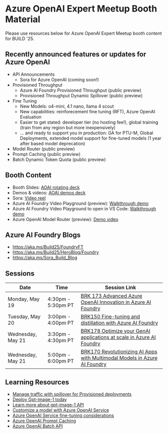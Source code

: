 # **Azure OpenAI Expert Meetup Booth Material**
Please use resources below for Azure OpenAI Expert Meetup booth content for BUILD '25.

## **Recently announced features or updates for Azure OpenAI**
* API Announcements
    * Sora for Azure OpenAI (coming soon!)
*   Provisioned Throughput
    * Azure AI Foundry Provisioned Throughput (public preview)
    * Provisioned Throughput Dynamic Spillover (public preview)
* Fine Tuning
    * New Models: o4-mini, 4.1 nano, llama 4 scout
    * New capabilities: reinforecement fine tuning (RFT), Azure OpenAI Evaluation
    * Easier to get stated: developer tier (no hosting fee!), global training (train from any region but more inexpensively)
    * ... and ready to support you in production: GA for PTU-M, Global Deployments, extended model support for fine-tuned models (1 year after based model deprecation)
* Model Router (public preview)
* Prompt Caching (public preview)
* Batch Dynamic Token Quota (public preview)

## Booth Content

* Booth Slides: [AOAI rotating deck](https://1drv.ms/p/c/d17313624f8feacf/EYLnrQEkSYdOkSIF0W8v630B9C5Oo8exXhiSKfkjX481GA?e=abSeGT)
* Demos & videos: [AOAI demos deck](https://microsoft.sharepoint.com/:p:/t/AIPSC/EfAWr0ttyGJHuaA0jFphjUwBBUwq4SkcLfWyenmmar2U0w?e=0eKWkY)
* Sora: [Video reel](https://1drv.ms/v/c/d17313624f8feacf/ETILRbGnZyFBjilroLzMWkEBCuqNTXNq7kTIUa8AVb3lXw?e=Bkni9A)
* Azure AI Foundry Video Playground (preview): [Walkthrough demo](https://1drv.ms/v/c/d17313624f8feacf/EXJX_ov7HzNGgsBso4GA0pgBxhaGAnCwYVm8hAX4_rmQqQ?e=NMansH)
* Azure AI Foundry Video Playground to open in VS Code: [Walkthrough demo](https://1drv.ms/v/c/d17313624f8feacf/EdRRv68Wpr1Hvg-vasHnNEABpL7wfcR2F6M-dKHqmWuICQ?e=xyt9Ti)
* Azure OpenAI Model Router (preview): [Demo video](https://1drv.ms/v/c/d17313624f8feacf/EZYbJdl1bQtDsqombEEnFTsBYQ40yTbtF_UMdJcNaeF_Mw?e=ermkhT)

## Azure AI Foundry Blogs

* https://aka.ms/Build25/FoundryFT
* https://aka.ms/Build25/HeroBlog/Foundry
* https://aka.ms/Sora_Build_Blog 

## Sessions

| Date | Time | Session Link|
|------|------|-------------|
|Monday, May 19| 4:30pm - 5:30pm PT| [BRK 173 Advanced Azure OpenAI Innovation in Azure AI Foundry](https://build.microsoft.com/en-US/sessions/BRK173?source=sessions)|
|Tuesday, May 20| 3:00pm - 4:00pm PT| [BRK150 Fine-tuning and distillation with Azure AI Foundry](https://build.microsoft.com/en-US/sessions/BRK150?source=sessions)|
|Wednesday, May 21| 3:30pm - 4:30pm PT|[BRK178 Optimize your GenAI applications at scale in Azure AI Foundry](https://build.microsoft.com/en-US/sessions/BRK178?source=sessions)|
|Wednesday, May 21| 5:00pm - 6:00pm PT|[BRK170 Revolutionizing AI Apps with Multimodal Models in Azure AI Foundry](https://build.microsoft.com/en-US/sessions/BRK170?source=sessions)|

## Learning Resources

* [Manage traffic with spillover for Provisioned deployments](https://learn.microsoft.com/en-us/azure/ai-services/openai/how-to/spillover-traffic-management)
* [Deploy Gpt-image-1 today](https://ai.azure.com/explore/models?tid=72f988bf-86f1-41af-91ab-2d7cd011db47)
* [Learn more about gpt-image-1 API](https://learn.microsoft.com/en-us/azure/ai-services/openai/how-to/dall-e?tabs=gpt-image-1)
* [Customize a model with Azure OpenAI Service](https://learn.microsoft.com/en-us/azure/ai-services/openai/how-to/fine-tuning?context=%2Fazure%2Fai-foundry%2Fcontext%2Fcontext&tabs=azure-openai&pivots=programming-language-studio)
* [Azure OpenAI Service fine-tuning considerations](https://learn.microsoft.com/en-us/azure/ai-services/openai/concepts/fine-tuning-considerations?context=%2Fazure%2Fai-foundry%2Fcontext%2Fcontext)
* [Azure OpenAI Prompt Caching](https://learn.microsoft.com/en-us/azure/ai-services/openai/how-to/prompt-caching)
* [Azure OpenAI Batch API](https://learn.microsoft.com/en-us/azure/ai-services/openai/how-to/batch?tabs=global-batch%2Cstandard-input%2Cpython-secure&pivots=ai-foundry-portal)
